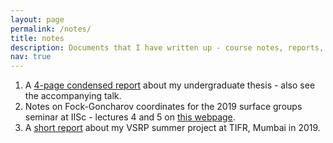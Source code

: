 ```yaml
---
layout: page
permalink: /notes/
title: notes
description: Documents that I have written up - course notes, reports, etc.
nav: true
---
```


1. A [4-page condensed report](https://drive.google.com/file/d/1yr5zKmqjg-6fYczZaY5R50FSbp_qERfx/view?usp=sharing) about my undergraduate thesis - also see the accompanying talk.
3. Notes on Fock-Goncharov coordinates for the 2019 surface groups seminar at IISc - lectures 4 and 5 on [this webpage](https://sites.google.com/view/subhojoy/informal-seminar).
3. A [short report](https://drive.google.com/file/d/1KZlM9t6daDc2lTkLDnH8q6PzaQe0s81j/view?usp=sharing) about my VSRP summer project at TIFR, Mumbai in 2019.
